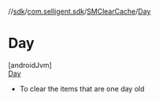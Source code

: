 //[sdk](../../../../index.md)/[com.selligent.sdk](../../index.md)/[SMClearCache](../index.md)/[Day](index.md)

# Day

[androidJvm]\
[Day](index.md)

* To clear the items that are one day old
